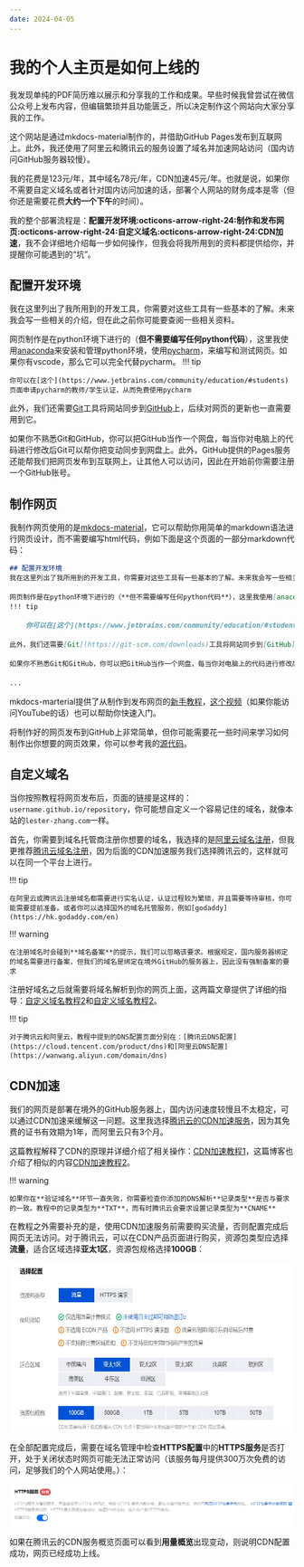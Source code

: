```yaml
---
date: 2024-04-05
---
```


# 我的个人主页是如何上线的
我发现单纯的PDF简历难以展示和分享我的工作和成果。早些时候我曾尝试在微信公众号上发布内容，但编辑繁琐并且功能匮乏，所以决定制作这个网站向大家分享我的工作。

这个网站是通过mkdocs-material制作的，并借助GitHub Pages发布到互联网上。此外，我还使用了阿里云和腾讯云的服务设置了域名并加速网站访问（国内访问GitHub服务器较慢）。

我的花费是123元/年，其中域名78元/年，CDN加速45元/年。也就是说，如果你不需要自定义域名或者针对国内访问加速的话，部署个人网站的财务成本是零（但你还是需要花费**大约一个下午**的时间）。

我的整个部署流程是：**配置开发环境:octicons-arrow-right-24:制作和发布网页:octicons-arrow-right-24:自定义域名:octicons-arrow-right-24:CDN加速**，我不会详细地介绍每一步如何操作，但我会将我所用到的资料都提供给你，并提醒你可能遇到的“坑”。

## 配置开发环境
我在这里列出了我所用到的开发工具，你需要对这些工具有一些基本的了解。未来我会写一些相关的介绍，但在此之前你可能要查阅一些相关资料。

网页制作是在python环境下进行的（**但不需要编写任何python代码**），这里我使用[anaconda](https://www.anaconda.com/download)来安装和管理python环境，使用[pycharm](https://www.jetbrains.com/pycharm/download/?section=windows)，来编写和测试网页。如果你有vscode，那么它可以完全代替pycharm。
!!! tip
    
    你可以在[这个](https://www.jetbrains.com/community/education/#students)页面申请pycharm的教师/学生认证，从而免费使用pycharm

此外，我们还需要[Git](https://git-scm.com/downloads)工具将网站同步到[GitHub](https://github.com/)上，后续对网页的更新也一直需要用到它。

如果你不熟悉Git和GitHub，你可以把GitHub当作一个网盘，每当你对电脑上的代码进行修改后Git可以帮你把变动同步到网盘上。此外，GitHub提供的Pages服务还能帮我们把网页发布到互联网上，让其他人可以访问，因此在开始前你需要注册一个GitHub账号。

## 制作网页
我制作网页使用的是[mkdocs-material](https://squidfunk.github.io/mkdocs-material/)，它可以帮助你用简单的markdown语法进行网页设计，而不需要编写html代码，例如下面是这个页面的一部分markdown代码：

```markdown
## 配置开发环境
我在这里列出了我所用到的开发工具，你需要对这些工具有一些基本的了解。未来我会写一些相关的介绍，但在此之前你可能要查阅一些相关资料。

网页制作是在python环境下进行的（**但不需要编写任何python代码**），这里我使用[anaconda](https://www.anaconda.com/download)来安装和管理python环境，使用[pycharm](https://www.jetbrains.com/pycharm/download/?section=windows)，来编写和测试网页。如果你有vscode，那么它可以完全代替pycharm。
!!! tip
    
    你可以在[这个](https://www.jetbrains.com/community/education/#students)页面申请pycharm的教师/学生认证，从而免费使用pycharm

此外，我们还需要[Git](https://git-scm.com/downloads)工具将网站同步到[GitHub](https://github.com/)上，后续对网页的更新也一直需要用到它。

如果你不熟悉Git和GitHub，你可以把GitHub当作一个网盘，每当你对电脑上的代码进行修改后Git可以帮你把变动同步到网盘上。此外，GitHub提供的Pages服务还能帮我们把网页发布到互联网上，让其他人可以访问，因此在开始前你需要注册一个GitHub账号。

...
```

mkdocs-marterial提供了从制作到发布网页的[新手教程](https://squidfunk.github.io/mkdocs-material/getting-started/)，[这个视频](https://www.youtube.com/watch?v=Q-YA_dA8C20&ab_channel=JamesWillett)（如果你能访问YouTube的话）也可以帮助你快速入门。

将制作好的网页发布到GitHub上非常简单，但你可能需要花一些时间来学习如何制作出你想要的网页效果，你可以参考我的[源代码](https://github.com/daisymilo/lester-zhang/tree/main)。

## 自定义域名
当你按照教程将网页发布后，页面的链接是这样的：`username.github.io/repository`，你可能想自定义一个容易记住的域名，就像本站的`lester-zhang.com`一样。

首先，你需要到域名托管商注册你想要的域名，我选择的是[阿里云域名注册](https://wanwang.aliyun.com/domain/)，但我更推荐[腾讯云域名注册](https://dnspod.cloud.tencent.com/)，因为后面的CDN加速服务我们选择腾讯云的，这样就可以在同一个平台上进行。

!!! tip

    在阿里云或腾讯云注册域名都需要进行实名认证，认证过程较为繁琐，并且需要等待审核，你可能需要提前准备。或者你可以选择国外的域名托管服务，例如[godaddy](https://hk.godaddy.com/en)


!!! warning

    在注册域名时会碰到**域名备案**的提示，我们可以忽略该要求。根据规定，国内服务器绑定的域名需要进行备案，但我们的域名是绑定在境外GitHub的服务器上，因此没有强制备案的要求

注册好域名之后就需要将域名解析到你的网页上面，这两篇文章提供了详细的指导：[自定义域名教程2](https://blog.csdn.net/m0_47520749/article/details/124768135)和[自定义域名教程2](https://zhuanlan.zhihu.com/p/393050270)。

!!! tip

    对于腾讯云和阿里云，教程中提到的DNS配置页面分别在：[腾讯云DNS配置](https://cloud.tencent.com/product/dns)和[阿里云DNS配置](https://wanwang.aliyun.com/domain/dns)

## CDN加速
我们的网页是部署在境外的GitHub服务器上，国内访问速度较慢且不太稳定，可以通过CDN加速来缓解这一问题。这里我选择[腾讯云的CDN加速服务](https://cloud.tencent.com/product/cdn)，因为其免费的证书有效期为1年，而阿里云只有3个月。

这篇教程解释了CDN的原理并详细介绍了相关操作：[CDN加速教程1](https://zhuanlan.zhihu.com/p/393779644)，这篇博客也介绍了相似的内容[CDN加速教程2](https://blog.csdn.net/m0_47520749/article/details/124768311)。

!!! warning

    如果你在**验证域名**环节一直失败，你需要检查你添加的DNS解析**记录类型**是否与要求的一致。教程中的记录类型为**TXT**，而有时腾讯云会要求设置记录类型为**CNAME**

在教程之外需要补充的是，使用CDN加速服务前需要购买流量，否则配置完成后网页无法访问。对于腾讯云，可以在CDN产品页面进行购买，资源包类型应选择**流量**，适合区域选择**亚太1区**，资源包规格选择**100GB**：

<div style="text-align: center;">
    <img src="/images/tencent_cloud1.png" height="300", width="500" >
</div>

在全部配置完成后，需要在域名管理中检查**HTTPS配置**中的**HTTPS服务**是否打开，处于关闭状态时网页可能无法正常访问（该服务每月提供300万次免费的访问，足够我们的个人网站使用。）：

![tencent_cloud2](/images/tencent_cloud2.png)

如果在腾讯云的CDN服务概览页面可以看到**用量概览**出现变动，则说明CDN配置成功，网页已经成功上线。


    